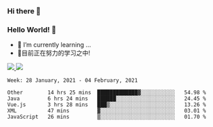 ### Hi there 👋
### Hello World! 🙌

- 🌱 I’m currently learning ...
- 📖目前正在努力的学习之中!

<a href="https://github.com/anuraghazra/github-readme-stats">
  <img src="https://github-readme-stats.vercel.app/api?username=keyboardWithDream&show_icons=true&repo=github-readme-stats" />
</a>
<a href="https://github.com/anuraghazra/convoychat">
  <img src="https://github-readme-stats.vercel.app/api/top-langs/?username=keyboardWithDream&layout=compact&repo=convoychat" />
</a>



<!--START_SECTION:waka-->
```text
Week: 28 January, 2021 - 04 February, 2021

Other        14 hrs 25 mins  █████████████▓░░░░░░░░░░░   54.98 % 
Java         6 hrs 24 mins   ██████░░░░░░░░░░░░░░░░░░░   24.45 % 
Vue.js       3 hrs 28 mins   ███▒░░░░░░░░░░░░░░░░░░░░░   13.26 % 
XML          47 mins         ▓░░░░░░░░░░░░░░░░░░░░░░░░   03.01 % 
JavaScript   26 mins         ▒░░░░░░░░░░░░░░░░░░░░░░░░   01.70 % 
```
<!--END_SECTION:waka-->
